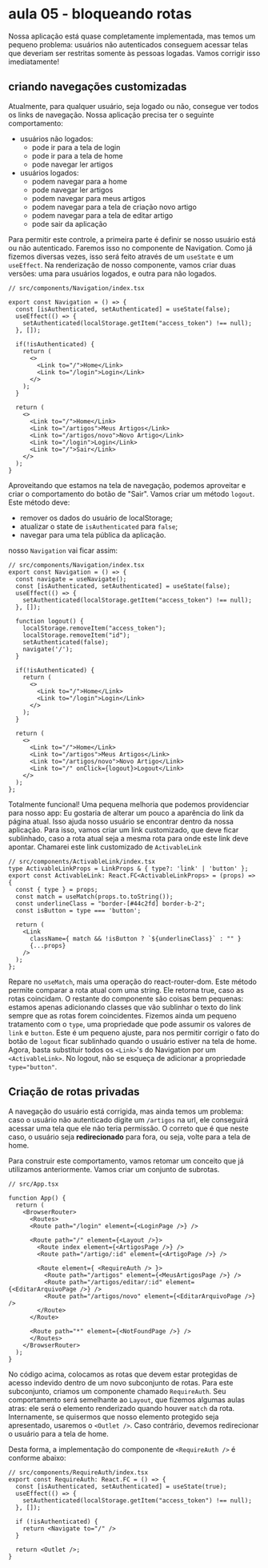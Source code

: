 # aula 05 - bloqueando rotas

Nossa aplicação está quase completamente implementada, mas temos um pequeno problema: usuários não autenticados conseguem acessar telas que deveriam ser restritas somente às pessoas logadas. Vamos corrigir isso imediatamente!

## criando navegações customizadas

Atualmente, para qualquer usuário, seja logado ou não, consegue ver todos os links de navegação. Nossa aplicação precisa ter o seguinte comportamento:

- usuários não logados:
  - pode ir para a tela de login
  - pode ir para a tela de home
  - pode navegar ler artigos
- usuários logados:
  - podem navegar para a home
  - pode navegar ler artigos
  - podem navegar para meus artigos
  - podem navegar para a tela de criação novo artigo
  - podem navegar para a tela de editar artigo
  - pode sair da aplicação

Para permitir este controle, a primeira parte é definir se nosso usuário está ou não autenticado. Faremos isso no componente de Navigation. Como já fizemos diversas vezes, isso será feito através de um `useState` e um `useEffect`. Na renderização de nosso componente, vamos criar duas versões: uma para usuários logados, e outra para não logados.

```tsx
// src/components/Navigation/index.tsx

export const Navigation = () => {
  const [isAuthenticated, setAuthenticated] = useState(false);
  useEffect(() => {
    setAuthenticated(localStorage.getItem("access_token") !== null);
  }, []);

  if(!isAuthenticated) { 
    return (
      <>
        <Link to="/">Home</Link>
        <Link to="/login">Login</Link>
      </>
    );
  }

  return (
    <>
      <Link to="/">Home</Link>
      <Link to="/artigos">Meus Artigos</Link>
      <Link to="/artigos/novo">Novo Artigo</Link>
      <Link to="/login">Login</Link>
      <Link to="/">Sair</Link>
    </>
  );
}
```

Aproveitando que estamos na tela de navegação, podemos aproveitar e criar o comportamento do botão de "Sair". Vamos criar um método `logout`. Este método deve:
  - remover os dados do usuário de localStorage;
  - atualizar o state de `isAuthenticated` para `false`;
  - navegar para uma tela pública da aplicação.

nosso `Navigation` vai ficar assim:

```tsx
// src/components/Navigation/index.tsx
export const Navigation = () => {
  const navigate = useNavigate();
  const [isAuthenticated, setAuthenticated] = useState(false);
  useEffect(() => {
    setAuthenticated(localStorage.getItem("access_token") !== null);
  }, []);

  function logout() {
    localStorage.removeItem("access_token");
    localStorage.removeItem("id");
    setAuthenticated(false);
    navigate('/');
  }

  if(!isAuthenticated) { 
    return (
      <>
        <Link to="/">Home</Link>
        <Link to="/login">Login</Link>
      </>
    );
  }

  return (
    <>
      <Link to="/">Home</Link>
      <Link to="/artigos">Meus Artigos</Link>
      <Link to="/artigos/novo">Novo Artigo</Link>
      <Link to="/" onClick={logout}>Logout</Link>
    </>
  );
};
```

Totalmente funcional! Uma pequena melhoria que podemos providenciar para nosso app: Eu gostaria de alterar um pouco a aparência do link da página atual. Isso ajuda nosso usuário se encontrar dentro da nossa aplicação. Para isso, vamos criar um link customizado, que deve ficar sublinhado, caso a rota atual seja a mesma rota para onde este link deve apontar. Chamarei este link customizado de `ActivableLink`

```tsx
// src/components/ActivableLink/index.tsx
type ActivableLinkProps = LinkProps & { type?: 'link' | 'button' };
export const ActivableLink: React.FC<ActivableLinkProps> = (props) => {
  const { type } = props;
  const match = useMatch(props.to.toString());
  const underlineClass = "border-[#44c2fd] border-b-2";
  const isButton = type === 'button';

  return (
    <Link
      className={ match && !isButton ? `${underlineClass}` : "" }
      {...props}
    />
  );
};
```

Repare no `useMatch`, mais uma operação do react-router-dom. Este método permite comparar a rota atual com uma string. Ele retorna true, caso as rotas coincidam. O restante do componente são coisas bem pequenas: estamos apenas adicionando classes que vão sublinhar o texto do link sempre que as rotas forem coincidentes. Fizemos ainda um pequeno tratamento com o `type`, uma propriedade que pode assumir os valores de `link` e `button`. Este é um pequeno ajuste, para nos permitir corrigir o fato do botão de `logout` ficar sublinhado quando o usuário estiver na tela de home. Agora, basta substituir todos os `<Link>`'s do Navigation por um `<ActivableLink>`. No logout, não se esqueça de adicionar a propriedade `type="button"`.

## Criação de rotas privadas

A navegação do usuário está corrigida, mas ainda temos um problema: caso o usuário não autenticado digite um `/artigos` na url, ele conseguirá acessar uma tela que ele não teria permissão. O correto que é que neste caso, o usuário seja **redirecionado** para fora, ou seja, volte para a tela de home.

Para construir este comportamento, vamos retomar um conceito que já utilizamos anteriormente. Vamos criar um conjunto de subrotas.

```tsx
// src/App.tsx

function App() {
  return (
    <BrowserRouter>
      <Routes>
      <Route path="/login" element={<LoginPage />} />

      <Route path="/" element={<Layout />}>
        <Route index element={<ArtigosPage />} />
        <Route path="/artigo/:id" element={<ArtigoPage />} />

        <Route element={ <RequireAuth /> }>
          <Route path="/artigos" element={<MeusArtigosPage />} />
          <Route path="/artigos/editar/:id" element={<EditarArquivoPage />} />
          <Route path="/artigos/novo" element={<EditarArquivoPage />} />
        </Route>
      </Route>

      <Route path="*" element={<NotFoundPage />} />
      </Routes>
    </BrowserRouter>
  );
}
```

No código acima, colocamos as rotas que devem estar protegidas de acesso indevido dentro de um novo subconjunto de rotas. Para este subconjunto, criamos um componente chamado `RequireAuth`. Seu comportamento será semelhante ao `Layout`, que fizemos algumas aulas atras: ele será o elemento renderizado quando houver `match` da rota. Internamente, se quisermos que nosso elemento protegido seja apresentado, usaremos o `<Outlet />`. Caso contrário, devemos redirecionar o usuário para a tela de home.

Desta forma, a implementação do componente de `<RequireAuth />` é conforme abaixo:

```tsx
// src/components/RequireAuth/index.tsx
export const RequireAuth: React.FC = () => {
  const [isAuthenticated, setAuthenticated] = useState(true);
  useEffect(() => {
    setAuthenticated(localStorage.getItem("access_token") !== null);
  }, []);

  if (!isAuthenticated) {
    return <Navigate to="/" />
  }

  return <Outlet />;
}
```